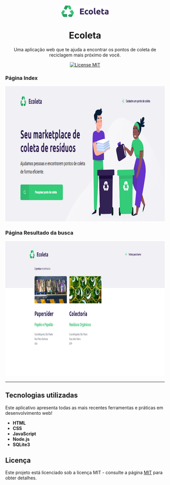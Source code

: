 <h1 align="center">
<br>
  <img src="/public/assets/logo.svg" alt="Ecoleta" width="150">
<br>
<br>
Ecoleta
</h1>

<p align="center">Uma aplicação web que te ajuda a encontrar os pontos de coleta de reciclagem mais próximo de você.</p>

<p align="center">
  <a href="https://opensource.org/licenses/MIT">
    <img src="https://img.shields.io/badge/License-MIT-blue.svg" alt="License MIT">
  </a>
</p>

[//]: # (Add your gifs/images here:)
<div>
  <h3>Página Index</h3>
  <img src="/public/assets/index.PNG" alt="index" height="425">
  <h3>Página Resultado da busca</h3>
  <img src="/public/assets/search2.PNG" alt="search2" height="425">
</div>

<hr />

## Tecnologias utilizadas
[//]: # (Add the features of your project here:)
Este aplicativo apresenta todas as mais recentes ferramentas e práticas em desenvolvimento web!

- **HTML**
- **CSS**
- **JavaScript**
- **Node.js**
- **SQLite3**

## Licença

Este projeto está licenciado sob a licença MIT - consulte a página [MIT](https://opensource.org/licenses/MIT) para obter detalhes.
